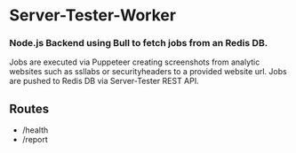 # Server-Tester-Worker

### Node.js Backend using Bull to fetch jobs from an Redis DB.

Jobs are executed via Puppeteer creating screenshots from analytic websites such as ssllabs or securityheaders to a provided website url.
Jobs are pushed to Redis DB via Server-Tester REST API.

## Routes

- /health
- /report

